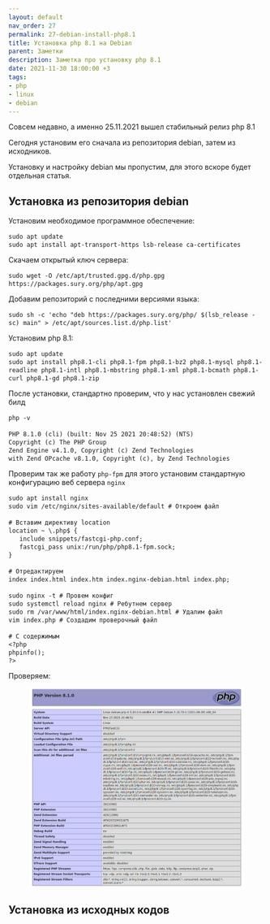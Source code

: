 ```yaml
---
layout: default
nav_order: 27
permalink: 27-debian-install-php8.1
title: Установка php 8.1 на Debian
parent: Заметки
description: Заметка про установку php 8.1
date: 2021-11-30 18:00:00 +3
tags:
- php
- linux
- debian
---
```


Совсем недавно, а именно 25.11.2021 вышел стабильный релиз php 8.1

Сегодня установим его сначала из репозитория debian, затем из исходников.

Установку и настройку debian мы пропустим, для этого вскоре будет отдельная статья.

## Установка из репозитория debian

Установим необходимое программное обеспечение:

```shell
sudo apt update
sudo apt install apt-transport-https lsb-release ca-certificates
```

Скачаем открытый ключ сервера:

```shell
sudo wget -O /etc/apt/trusted.gpg.d/php.gpg https://packages.sury.org/php/apt.gpg
```

Добавим репозиторий с последними версиями языка:

```shell
sudo sh -c 'echo "deb https://packages.sury.org/php/ $(lsb_release -sc) main" > /etc/apt/sources.list.d/php.list'
```

Установим php 8.1:

```shell
sudo apt update
sudo apt install php8.1-cli php8.1-fpm php8.1-bz2 php8.1-mysql php8.1-readline php8.1-intl php8.1-mbstring php8.1-xml php8.1-bcmath php8.1-curl php8.1-gd php8.1-zip
```

После установки, стандартно проверим, что у нас установлен свежий билд

```shell
php -v

PHP 8.1.0 (cli) (built: Nov 25 2021 20:48:52) (NTS)
Copyright (c) The PHP Group
Zend Engine v4.1.0, Copyright (c) Zend Technologies
with Zend OPcache v8.1.0, Copyright (c), by Zend Technologies
```

Проверим так же работу `php-fpm` для этого установим стандартную конфигурацию веб сервера `nginx`

```shell
sudo apt install nginx
sudo vim /etc/nginx/sites-available/default # Откроем файл

# Вставим директиву location
location ~ \.php$ {
   include snippets/fastcgi-php.conf;
   fastcgi_pass unix:/run/php/php8.1-fpm.sock;
}

# Отредактируем 
index index.html index.htm index.nginx-debian.html index.php;

sudo nginx -t # Провем конфиг
sudo systemctl reload nginx # Ребутнем сервер
sudo rm /var/www/html/index.nginx-debian.html # Удалим файл
vim index.php # Создадим проверочный файл

# С содержимым
<?php
phpinfo();
?>
```

Проверяем:

<figure>
  <img src="/assets/images/notes/27/php8.1.png" alt="php8.1"  data-action="zoom">
</figure>

## Установка из исходных кодов